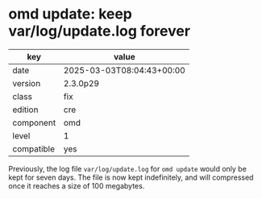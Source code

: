 [//]: # (werk v2)
# omd update: keep var/log/update.log forever

key        | value
---------- | ---
date       | 2025-03-03T08:04:43+00:00
version    | 2.3.0p29
class      | fix
edition    | cre
component  | omd
level      | 1
compatible | yes

Previously, the log file `var/log/update.log` for `omd update` would only be kept for seven days.
The file is now kept indefinitely, and will compressed once it reaches a size of 100 megabytes.
